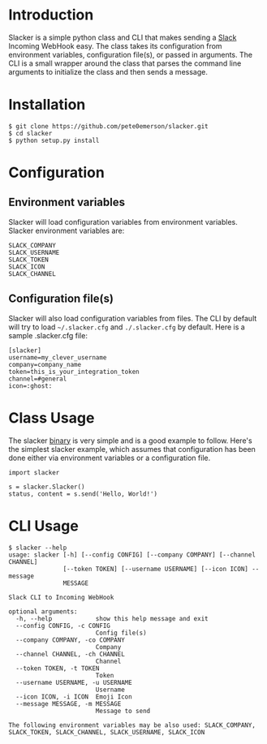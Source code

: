 # Introduction

Slacker is a simple python class and CLI that makes sending a [Slack](http://www.slack.com) Incoming WebHook easy.
The class takes its configuration from environment variables, configuration file(s), or passed in arguments. The CLI
is a small wrapper around the class that parses the command line arguments to initialize the class and then sends a message.

# Installation

    $ git clone https://github.com/pete0emerson/slacker.git
    $ cd slacker
    $ python setup.py install

# Configuration

## Environment variables

Slacker will load configuration variables from environment variables. Slacker environment variables are:

    SLACK_COMPANY
    SLACK_USERNAME
    SLACK_TOKEN
    SLACK_ICON
    SLACK_CHANNEL

## Configuration file(s)

Slacker will also load configuration variables from files. The CLI by default will try to load `~/.slacker.cfg`
and `./.slacker.cfg` by default. Here is a sample .slacker.cfg file:

    [slacker]
    username=my_clever_username
    company=company_name
    token=this_is_your_integration_token
    channel=#general
    icon=:ghost:

# Class Usage

The slacker [binary](bin/slacker) is very simple and is a good example to follow. Here's the simplest slacker example,
which assumes that configuration has been done either via environment variables or a configuration file.

    import slacker

    s = slacker.Slacker()
    status, content = s.send('Hello, World!')

# CLI Usage

    $ slacker --help
    usage: slacker [-h] [--config CONFIG] [--company COMPANY] [--channel CHANNEL]
                   [--token TOKEN] [--username USERNAME] [--icon ICON] --message
                   MESSAGE

    Slack CLI to Incoming WebHook

    optional arguments:
      -h, --help            show this help message and exit
      --config CONFIG, -c CONFIG
                            Config file(s)
      --company COMPANY, -co COMPANY
                            Company
      --channel CHANNEL, -ch CHANNEL
                            Channel
      --token TOKEN, -t TOKEN
                            Token
      --username USERNAME, -u USERNAME
                            Username
      --icon ICON, -i ICON  Emoji Icon
      --message MESSAGE, -m MESSAGE
                            Message to send

    The following environment variables may be also used: SLACK_COMPANY,
    SLACK_TOKEN, SLACK_CHANNEL, SLACK_USERNAME, SLACK_ICON
